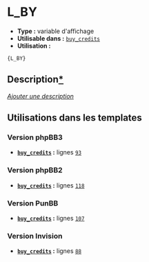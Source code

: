 # L_BY
* __Type :__ variable d'affichage
* __Utilisable dans :__ [`buy_credits`](../tpl/buy_credits.md#readme)
* __Utilisation :__

```smarty
{L_BY}
```

## Description[*](https://fa-tvars.appspot.com/var/L_BY)
[*Ajouter une description*](https://fa-tvars.appspot.com/var/L_BY)

## Utilisations dans les templates

### Version phpBB3
* __[`buy_credits`](../tpl/buy_credits.md#readme) :__ lignes [`93`](../src/prosilver/buy_credits.tpl#L93)

### Version phpBB2
* __[`buy_credits`](../tpl/buy_credits.md#readme) :__ lignes [`118`](../src/subsilver/buy_credits.tpl#L118)

### Version PunBB
* __[`buy_credits`](../tpl/buy_credits.md#readme) :__ lignes [`107`](../src/punbb/buy_credits.tpl#L107)

### Version Invision
* __[`buy_credits`](../tpl/buy_credits.md#readme) :__ lignes [`88`](../src/invision/buy_credits.tpl#L88)

